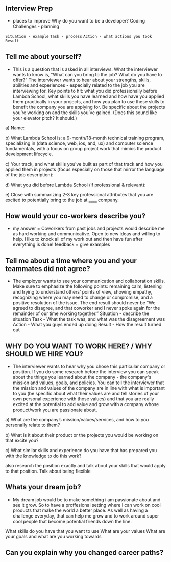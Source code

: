 ## Interview Prep

- places to improve
  Why do you want to be a developer?
  Coding Challenges - planning

`Situation - example`
`Task - process`
`Action - what actions you took`
`Result`

## Tell me about yourself?

- This is a question that is asked in all interviews. What the interviewer wants to know is, "What can you bring to the job? What do you have to offer?” The interviewer wants to hear about your strengths, skills, abilities and experiences - especially related to the job you are interviewing for. Key points to hit: what you did professionally before Lambda School, what skills you have learned and how have you applied them practically in your projects, and how you plan to use these skills to benefit the company you are applying for. Be specific about the projects you’re working on and the skills you’ve gained. (Does this sound like your elevator pitch? It should.)

a) Name:

b) What Lambda School is: a 9-month/18-month technical training program, specializing in (data science, web, ios, and, ux) and computer science fundamentals, with a focus on group project work that mimics the product development lifecycle.

c) Your track, and what skills you've built as part of that track and how you applied them in projects (focus especially on those that mirror the language of the job description):

d) What you did before Lambda School (if professional & relevant):

e) Close with summarizing 2-3 key professional attributes that you are excited to potentially bring to the job at \_\_\_\_ company.

## How would your co-workers describe you?

- my answer = Coworkers from past jobs and projects would describe me as hard working and communicative. Open to new ideas and willing to help. I like to knock all of my work out and then have fun after everything is done!
  feedback = give examples

## Tell me about a time where you and your teammates did not agree?

- The employer wants to see your communication and collaboration skills. Make sure to emphasize the following points: remaining calm, listening and trying to understand others’ points of view, showing empathy, recognizing where you may need to change or compromise, and a positive resolution of the issue. The end result should never be “We agreed to disagree, and that coworker and I never spoke again for the remainder of our time working together.”
  Situation - describe the situation
  Task - What the task was, and what was the disagreement was
  Action - What you guys ended up doing
  Result - How the result turned out

## WHY DO YOU WANT TO WORK HERE? / WHY SHOULD WE HIRE YOU?

- The interviewer wants to hear why you chose this particular company or position. If you do some research before the interview you can speak about the things you learned about the company - the company's mission and values, goals, and policies. You can tell the interviewer that the mission and values of the company are in line with what is important to you (be specific about what their values are and tell stories of your own personal experience with those values) and that you are really excited at the potential to add value and grow with a company whose product/work you are passionate about.

a) What are the company’s mission/values/services, and how to you personally relate to them?

b) What is it about their product or the projects you would be working on that excite you?

c) What similar skills and experience do you have that has prepared you with the knowledge to do this work?

also research the position exactly and talk about your skills that would apply to that position. Talk about being flexible

## Whats your dream job?

- My dream job would be to make something i am passionate about and see it grow. So to have a proffesional setting where I can work on cool products that make the world a better place. As well as having a challenge everyday, that can help me grow and to work around super cool people that become potential friends down the line.

What skills do you have that you want to use
What are your values
What are your goals and what are you working towards

## Can you explain why you changed career paths?
